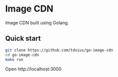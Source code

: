 # Image CDN

Image CDN built using Golang.

## Quick start

``` bash
git clone https://github.com/tdxius/go-image-cdn
cd go-image-cdn
make run
```

Open http://localhost:3000